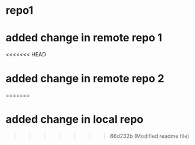 # repo1
# added change in remote repo 1
<<<<<<< HEAD
# added change in remote repo 2
=======
# added change in local repo 

>>>>>>> 66d232b (Modified readme file)
